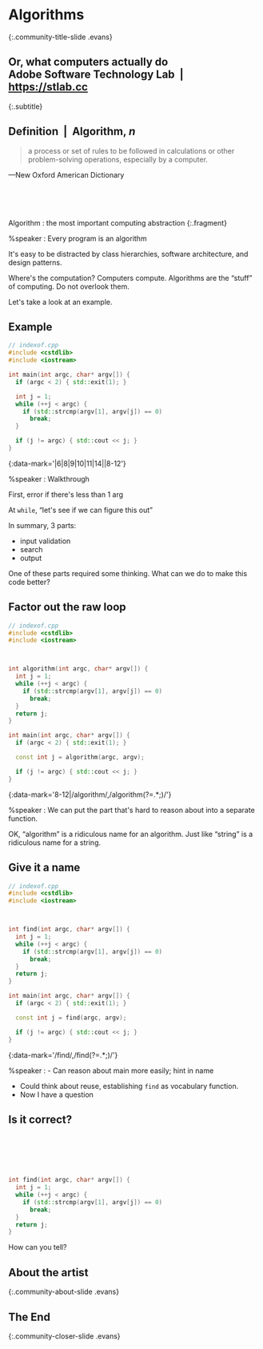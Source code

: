 ---
---

# Algorithms
{:.community-title-slide .evans}
## Or, what computers actually do<br/>Adobe Software Technology Lab  |  https://stlab.cc
{:.subtitle}

## Definition  |  Algorithm, *n*

> a process or set of rules to be followed in calculations or other
> problem-solving operations, especially by a computer.

—New Oxford American Dictionary

<br/><br/><br/>

Algorithm
: the most important computing abstraction
{:.fragment}

%speaker
: Every program is an algorithm

  It's easy to be distracted by class hierarchies, software architecture, and
  design patterns.

  Where's the computation? Computers compute. Algorithms are the “stuff” of
  computing. Do not overlook them.

  Let's take a look at an example.

## Example

```cpp
// indexof.cpp
#include <cstdlib>
#include <iostream>

int main(int argc, char* argv[]) {
  if (argc < 2) { std::exit(1); }

  int j = 1;
  while (++j < argc) {
    if (std::strcmp(argv[1], argv[j]) == 0)
      break;
  }

  if (j != argc) { std::cout << j; }
}
```
{:data-mark='|6|8|9|10|11|14||8-12'}

%speaker
: Walkthrough

  First, error if there's less than 1 arg

  At `while`, “let's see if we can figure this out”

  In summary, 3 parts:
  - input validation
  - search
  - output

  One of these parts required some thinking.
    What can we do to make this code better?

## Factor out the raw loop

```cpp
// indexof.cpp
#include <cstdlib>
#include <iostream>



int algorithm(int argc, char* argv[]) {
  int j = 1;
  while (++j < argc) {
    if (std::strcmp(argv[1], argv[j]) == 0)
      break;
  }
  return j;
}

int main(int argc, char* argv[]) {
  if (argc < 2) { std::exit(1); }

  const int j = algorithm(argc, argv);

  if (j != argc) { std::cout << j; }
}
```
{:data-mark='8-12|/algorithm/,/algorithm(?=.*;)/'}

%speaker
: We can put the part that's hard to reason about into a separate function.

  OK, “algorithm” is a ridiculous name for an algorithm.
  Just like “string” is a ridiculous name for a string.

## Give it a name

```cpp
// indexof.cpp
#include <cstdlib>
#include <iostream>



int find(int argc, char* argv[]) {
  int j = 1;
  while (++j < argc) {
    if (std::strcmp(argv[1], argv[j]) == 0)
      break;
  }
  return j;
}

int main(int argc, char* argv[]) {
  if (argc < 2) { std::exit(1); }

  const int j = find(argc, argv);

  if (j != argc) { std::cout << j; }
}
```
{:data-mark='/find/,/find(?=.*;)/'}

%speaker
: - Can reason about main more easily; hint in name
  - Could think about reuse, establishing `find` as vocabulary function.
  - Now I have a question

## Is it correct?

```cpp






int find(int argc, char* argv[]) {
  int j = 1;
  while (++j < argc) {
    if (std::strcmp(argv[1], argv[j]) == 0)
      break;
  }
  return j;
}
```

How can you tell?

## About the artist
{:.community-about-slide .evans}

## The End
{:.community-closer-slide .evans}
